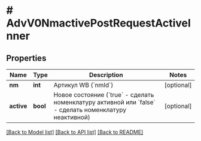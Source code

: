 # # AdvV0NmactivePostRequestActiveInner

## Properties

Name | Type | Description | Notes
------------ | ------------- | ------------- | -------------
**nm** | **int** | Артикул WB (&#x60;nmId&#x60;) | [optional]
**active** | **bool** | Новое состояние (&#x60;true&#x60; - сделать номенклатуру активной или &#x60;false&#x60; - сделать номенклатуру неактивной) | [optional]

[[Back to Model list]](../../README.md#models) [[Back to API list]](../../README.md#endpoints) [[Back to README]](../../README.md)
